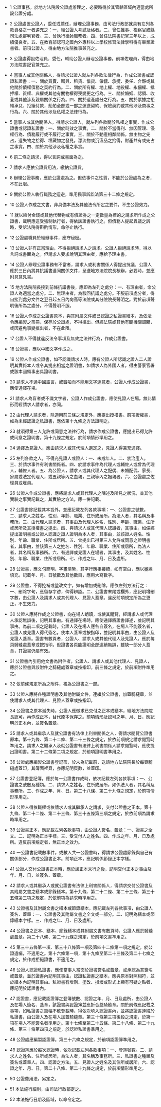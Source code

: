 * 1 公證事務，於地方法院設公證處辦理之，必要時得於其管轄區域內適當處所設公證分處。

* 2 公證處置公證人，委任或薦任，辦理公證事務，由司法行政部就具有左列各款資格之一者遴充之：一、經公證人考試及格者。二、曾任推事、檢察官或縣司法處審判官者。三、曾執行律師職務者。四、曾任法院書記官三年以上，成績優良者。五、在教育部認可之國內外專科以上學校修習法律學科得有畢業證書者。前項公證人，得由地方法院推事兼充之。

* 3 公證處得設佐理員，委任，輔助公證人辦理公證事務。前項佐理員，得由地方法院書記官兼充之。

* 4 當事人或其他關係人，得請求公證人就左列各款法律行為，作成公證書或認證私證書：一、關於買賣、贈與、租賃、借貸、僱傭、承攬、委任、合夥或其他關於債權債務之契約行為。二、關於所有權、地上權、地役權、永佃權、抵押權、質權、典權或其他有關物權得喪變更之行為。三、關於婚姻、認領、收養或其他涉及親屬關係之行為。四、關於遺產處分之行為。五、關於票據之拒絕承兌、拒絕付款，船舶全部或一部之運送契約、保險契約或其他涉及商事之行為。六、關於其他涉及私權之法律行為。

* 5 當事人或其他關係人，得請求公證人，就左列各款關於私權之事實，作成公證書或認證私證書：一、關於時效之事實。二、關於不當得利、無因管理、侵權行為、債務履行或不履行之事實。三、關於不動產相鄰關係，無主物之先占，遺失物之拾得、埋藏物之發見，漂流物或沉沒品之拾得，財產共有或先占之事實。四、關於其他涉及私權之事實。

* 6 前二條之請求，得以言詞或書面為之。

* 7 請求人應依公證費用法，繳納公證費。

* 8 辦理公證事務，應於公證處為之。但依事件之性質，不能於公證處為之者，不在此限。

* 9 關於公證人執行職務之迴避，準用民事訴訟法第三十二條之規定。

* 10 公證人作成之文書，非具備本法及其他法令所定之要件，不生公證效力。

* 11 就以給付金錢或其他代替物或有價證券之一定數量為標的之請求所作成之公證書，載明應逕受強制執行者，得依該證書執行之。但債務人提起異議之訴時，受訴法院得斟酌情形，命停止執行。

* 12 公證處職員於經辦事件，應守秘密。

* 13 公證人非有正當理由，不得拒絕請求人之請求。公證人拒絕請求時，得以言詞或書面為之。但請求人要求說明其理由者，應給予理由書。

* 14 公證人辦理公證事務有不當者，請求人或利害關係人得提出抗議，公證人應於三日內將其抗議書連同關係文件，呈送地方法院院長核辦，必要時，並應附具意見書。

* 15 地方法院院長接到前條抗議書後，應即為左列之處分：一、有理由者，命公證人為適當之處分。二、無理由者，為駁回抗議之處分。不服前項處分者，得自接到處分文件之翌日起五日內向高等法院或其分院院長聲明之。對於前項聲明後所為之處分，不得聲明不服。

* 16 公證人作成之公證書原本，與其附屬文件或已認證之私證書繕本，及依法令應編製之簿冊，保存於公證處，不得攜出。但經法院或其他有關機關調閱，或因避免事變攜出者，不在此限。

* 17 公證人不得就違反法令事項及無效之法律行為，作成公證書。

* 18 公證書，應以中國文字作成之。

* 19 公證人作成公證書，如不認識請求人時，應有公證人所認識之證人二人證明其實係本人或令其提出相當之證明書，如請求人為外國人者，得由警察官署或該本國領事出具證明書。

* 20 請求人不通中國語言，或聾啞而不能用文字達意者，公證人作成公證書，應使通譯在場。

* 21 請求人為盲者或不識文字者，公證人作成公證書，應使見證人在場。無此情形而經請求人請求者，亦同。

* 22 由代理人請求者，除適用前三條之規定外，應提出授權書。前項授權書，如為未經認證之私證書，應依第十九條之方法證明之。

* 23 就須得第三人允許或同意之法律行為，請求作成公證書，應提出已得允許或同意之證明書。第十九條之規定，於前項情形準用之。

* 24 通譯及見證人，應由請求人或其代理人選定之，見證人得兼充通譯。

* 25 左列各款之人，不得充見證人或證人：一、未成年人。二、禁治產人。三、於請求事件有利害關係者。四、於請求事件為代理人或輔佐人或曾為代理人，輔佐人者。五、為公證人，請求人或其代理人之配偶、未婚配偶、家長、家屬或法定代理人，或五親等內之血親，三親等內之姻親者。六、公證處之佐理員或雇員。

* 26 公證人作成公證書，應將請求人或其代理人之陳述及所見之狀況，並其他實驗之事實記載之，其實驗之方法，應一併記載。

* 27 公證書除記載其本旨外，並應記載左列各款事項：一、公證書之號數。二、請求人之姓名、性別、年齡、職業、住所或居所，為法人者，其名稱及事務所。三、由代理人請求者，其事由及代理人姓名、性別、年齡、職業、住所或居所及其授權書之提出。四、與請求人或其代理人認識者，其事由。如係經提出證明書或公證人認識之證人證明為本人者，其事由，並該證人姓名、性別、年齡、職業、住所或居所。五、曾提出已得第三人允許或同意之證明書者，其事由，並該第三人之姓名、性別、年齡、職業、住所或居所，為法人者，其名稱及事務所。六、有通譯或見證人在場者，其事由，及其姓名、性別、年齡、職業、住所或居所。七、作成之年、月、日及處所。

* 28 公證書，應文句簡明，字畫清晰，其字行應相接續，如有空白，應以墨線填充。記載年、月、日號數及其他數目，應用大寫數字。

* 29 公證書，不得挖補或塗改文字，如有增加或刪除，應依左列方法行之：一、刪除字句，應留存字跡，俾得辨認。二、公證書末尾或欄外，應記明增刪字數，由公證人及請求人或其代理人、見證人蓋章。違反前項規定所為之更正，不生效力。

* 30 公證人應將作成之公證書，向在場人朗讀，或使其閱覽，經請求人或代理人承認無誤後，記明其事由。有通譯在場時，應使通譯將證書譯述，並記明其事由。為前二項之記載時，公證人及在場人應各自簽名，在場人不能簽名者，公證人或見證人得代簽名，使本人蓋章或按指印，並記明其事由，由公證人及見證人蓋章。證書有數頁者，公證人、請求人或其他代理人及見證人，應於每頁騎縫處蓋章或按指印。但證書各頁能證明全部連續無誤，雖缺一部分人蓋章，其證書仍屬有效。

* 31 公證書內引用他文書為附件者，公證人、請求人或其他代理人、見證人，應於公證書與該附件之騎縫處蓋章或按指印。前三條之規定，於前項附件準用之。

* 32 依前條規定所為之附件，視為公證書之一部。

* 33 公證人應將各種證明書及其他附屬文件，連綴於公證書，加蓋騎縫章，並使請求人或其代理人、見證人蓋章或按指印。

* 34 公證書之原本滅失時，公證人應徵求已交付之正本或繕本，經地方法院院長認可，再作成正本，替代原本保存之。前項情形及認可之年、月、日，應記明於正本內，並簽名蓋章。

* 35 請求人或其繼承人及就公證書有法律上利害關係之人，得請求閱覽公證書原本。第十九條、第二十二條、第二十三條之規定，於依前項規定請求閱覽時準用之。請求人之繼承人及就公證書有法律上利害關係人請求閱覽時，應使提出證明書。第二十二條第二項之規定，於前項證明書準用之。

* 36 公證處應編製公證書登記簿，於未為記載前，送請地方法院院長於每頁騎縫處蓋印，其簿面裡頁，亦應記明頁數，並蓋印。

* 37 公證書登記簿，應於每一公證書作成時，依次記載左列各款事項：一、公證書之號數及種類。二、請求人之姓名、住所或居所，如係法人者，其名稱及事務所。三、作成之年、月、日。第二十八條、第二十九條之規定，於前項情形準用之。

* 38 公證人得依職權或依請求人或其繼承人之請求，交付公證書之正本。第十九條、第二十二條、第二十三條、第三十五條第三項之規定，於依前項為請求時準用之。

* 39 公證書正本，應記載左列各款事項，由公證人簽名、蓋章：一、證書之全文。二、記明為正本字樣。三、受交付人之姓名。四、作成之年、月、日及處所。違反前項規定者，無正本之效力。

* 40 一公證書記載數事件，或數人共一公證書時，得請求公證處節錄與自己有關係部分，作成公證書正本。前項正本，應記明係節錄正本字樣。

* 41 公證人交付公證書正本時，應於該正本末行之後，記明交付正本之事由及年、月、日，並簽名、蓋章。

* 42 請求人或其繼承人或就公證書有法律上利害關係人，得請求交付公證書及其附屬文書之繕本或節錄繕本。第十九條、第二十二條、第二十三條、第三十五條第三項之規定，於依前項為請求時準用之。

* 43 公證書及其附屬文書之繕本或節錄繕本，應記載左列各款事項，由公證人簽名、蓋章：一、公證書及其附屬文書之全文或一部分。二、記明為繕本或節錄繕本字樣。三、作成之年、月、日及處所。

* 44 公證書之正本、繕本、節錄繕本或其附屬文書有數頁時，公證人應於騎縫處蓋章。第二十八條、第二十九條之規定，於前項文書準用之。

* 45 第三十五條第一項、第三十八條第一項及第四十二條第一項之規定，於公證遺囑，不適用之。第十六條第一項，第十九條至第二十三條及第二十七條之規定，於作成拒絕證書，不適用之。

* 46 公證人認證私證書，應使當事人當面於證書簽名或蓋章，或承認為其簽名或蓋章，並於證書內記明其事由。認證私證書之繕本，應與原本對照相符，並於繕本內記明其事由。私證書有增刪、塗改、損壞或形式上顯有可疑之點者，應記明於認證書內。

* 47 認證書，應記載認證簿之登簿號數、認證之年、月、日及處所，由公證人及在場人簽名、蓋章，該證書與認證簿並應折合蓋騎縫章。關於前條應記載之事項，如私證書之篇幅不敷登載時，得依次填入認證書內，並將認證書連綴於私證書，由公證人及在場人加蓋騎縫章。第三十條第三項後段之規定，於第一項在場人不能簽名者準用之。第十七條至第二十五條、第二十八條、第二十九條、第三十條第四項之規定，於認證私證書準用之。

* 48 公證處應編製認證簿。第三十六條之規定，於前項認證簿準用之。

* 49 認證簿應於每次認證時，依次記載左列各款事項：一、登簿號數。二、請求人之姓名、住所或居所，為法人者，其名稱及事務所。三、私證書之種類及簽名或蓋章人。四、認證之方法。五、見證人之姓名及其住所或居所。六、認證之年、月、日。第二十八條、第二十九條之規定，於前項情形準用之。

* 50 公證費用法，另定之。

* 51 本法施行細則，由司法行政部定之。

* 52 本法施行日期及區域，以命令定之。

